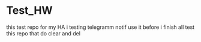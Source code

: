 # Test_HW
this test repo for my HA
i testing telegramm notif use it
before i finish all test this repo that do clear and del
